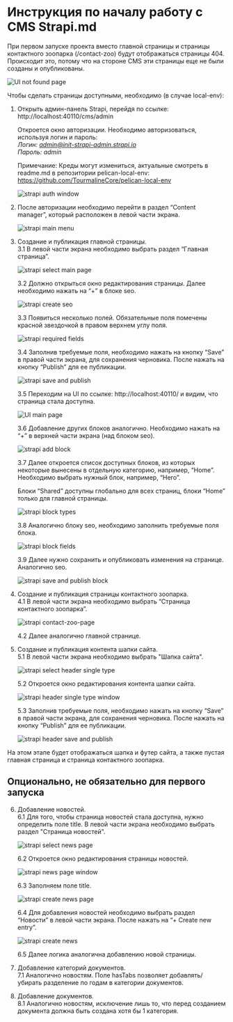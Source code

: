 # Инструкция по началу работу с CMS Strapi.md

При первом запуске проекта вместо главной страницы и страницы контактного зоопарка (/contact-zoo) 
будут отображаться страницы 404. Происходит это, потому что на стороне CMS эти страницы еще не были 
созданы и опубликованы.  

![UI not found page](./images/pelican-ui-404.png)  

Чтобы сделать страницы доступными, необходимо (в случае local-env):  
1. Открыть админ-панель Strapi, перейдя по ссылке:  
      http://localhost:40110/cms/admin  

      Откроется окно авторизации. Необходимо авторизоваться, используя логин и пароль:  
      *Логин: admin@init-strapi-admin.strapi.io*  
      *Пароль: admin*  

      Примечание: Креды могут измениться, актуальные смотреть в readme.md в репозитории pelican-local-env:  
      https://github.com/TourmalineCore/pelican-local-env

      ![strapi auth window](./images/strapi-auth-window.png)  

2. После авторизации необходимо перейти в раздел “Content manager”, который расположен в левой части экрана.  

      ![strapi main menu](./images/strapi-main-menu.png)  

3. Создание и публикация главной страницы.  
      3.1 В левой части экрана необходимо выбрать раздел “Главная страница”.  

      ![strapi select main page](./images/strapi-select-main-page.png)  

      3.2 Должно открыться окно редактирования страницы. Далее необходимо нажать на “+” в блоке seo.  

      ![strapi create seo](./images/strapi-create-seo.png)  

      3.3 Появиться несколько полей. Обязательные поля помечены красной звездочкой в правом верхнем углу поля.  

      ![strapi required fields](./images/strapi-required-fields.png)  

      3.4 Заполнив требуемые поля, необходимо нажать на кнопку “Save” в правой части экрана, для сохранения черновика. После нажать на кнопку “Publish” для ее публикации.  

      ![strapi save and publish](./images/strapi-save-and-publish.png)  

      3.5 Переходим на UI по ссылке: http://localhost:40110/ и видим, что страница стала доступна.  

      ![UI main page](./images/pelican-ui-main-page.png)  

      3.6 Добавление других блоков аналогично. Необходимо нажать на “+” в верхней части экрана (над блоком seo).  

      ![strapi add block](./images/strapi-add-block.png)  

      3.7 Далее откроется список доступных блоков, из которых некоторые вынесены в отдельную категорию, например, “Home”. Необходимо выбрать нужный блок, например, “Hero”. 

      Блоки “Shared” доступны глобально для всех страниц, блоки “Home” только для главной страницы.  

      ![strapi block types](./images/strapi-block-types.png)  

      3.8 Аналогично блоку seo, необходимо заполнить требуемые поля блока.  

      ![strapi block fields](./images/strapi-block-fields.png)  

      3.9 Далее нужно сохранить и опубликовать изменения на странице. Аналогично seo.  

      ![strapi save and publish block](./images/strapi-save-and-publish-block.png)  

4. Создание и публикация страницы контактного зоопарка.  
      4.1 В левой части экрана необходимо выбрать “Страница контактного зоопарка”.  

      ![strapi contact-zoo-page](./images/strapi-contact-zoo-page.png)  

      4.2 Далее аналогично главной странице. 

5. Создание и публикация контента шапки сайта.   
      5.1 В левой части экрана необходимо выбрать "Шапка сайта".  

      ![strapi select header single type](./images/strapi-header-single-type.png)  

      5.2 Откроется окно редактирования контента шапки сайта.  

      ![strapi header single type window](./images/strapi-header-single-type-window.png)  

      5.3 Заполнив требуемые поля, необходимо нажать на кнопку “Save” в правой части экрана, для сохранения черновика. После нажать на кнопку “Publish” для ее публикации.  

      ![strapi header save and publish](./images/strapi-header-save-and-publish.png)  

На этом этапе будет отображаться шапка и футер сайта, а также пустая главная страница и страница контактного зоопарка.

## Опционально, не обязательно для первого запуска

6. Добавление новостей.  
      6.1 Для того, чтобы страница новостей стала доступна, нужно определить поле title. В левой части экрана необходимо выбрать раздел "Страница новостей".  

      ![strapi select news page](./images/strapi-select-news-page.png)  

      6.2 Откроется окно редактирования страницы новостей.  

      ![strapi news page window](./images/strapi-news-page-window.png)  

      6.3 Заполняем поле title.

      ![strapi create news page](./images/strapi-create-news-page.png)  

      6.4 Для добавления новостей необходимо выбрать раздел “Новости” в левой части экрана. После нажать на “+ Create new entry”.  

      ![strapi create news](./images/strapi-create-news.png)  

      6.5 Далее логика аналогична добавлению новой страницы.  

7. Добавление категорий документов.  
      7.1 Аналогично новостям. Поле hasTabs позволяет добавлять/убирать разделение по годам в категории документов.  

8. Добавление документов.  
      8.1 Аналогично новостям, исключение лишь то, что перед созданием документа должна быть создана хотя бы 1 категория.




